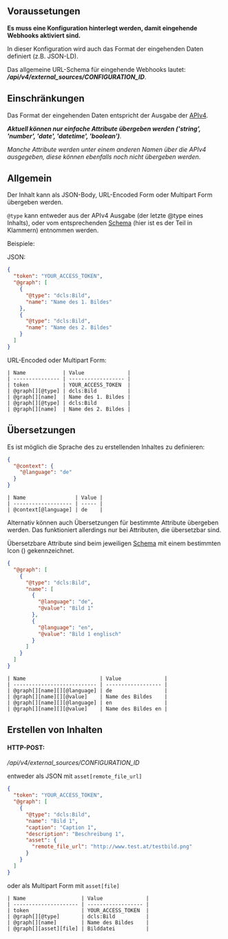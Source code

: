 ## Voraussetungen

**Es muss eine Konfiguration hinterlegt werden, damit eingehende Webhooks aktiviert sind.**

In dieser Konfiguration wird auch das Format der eingehenden Daten definiert (z.B. JSON-LD).

Das allgemeine URL-Schema für eingehende Webhooks lautet: _**/api/v4/external_sources/CONFIGURATION_ID**_.

## Einschränkungen

Das Format der eingehenden Daten entspricht der Ausgabe der [APIv4](/docs/api).

**_Aktuell können nur einfache Attribute übergeben werden ('string', 'number', 'date', 'datetime', 'boolean')_**.

_Manche Attribute werden unter einem anderen Namen über die APIv4 ausgegeben, diese können ebenfalls noch nicht übergeben werden_.

## Allgemein

Der Inhalt kann als JSON-Body, URL-Encoded Form oder Multipart Form übergeben werden.

`@type` kann entweder aus der APIv4 Ausgabe (der letzte @type eines Inhalts), oder vom entsprechenden [Schema](/schema) (hier ist es der Teil in Klammern) entnommen werden.

Beispiele:

JSON:

```json
{
  "token": "YOUR_ACCESS_TOKEN",
  "@graph": [
    {
      "@type": "dcls:Bild",
      "name": "Name des 1. Bildes"
    },
    {
      "@type": "dcls:Bild",
      "name": "Name des 2. Bildes"
    }
  ]
}
```

URL-Encoded oder Multipart Form:

```
| Name            | Value              |
| --------------- | ------------------ |
| token           | YOUR_ACCESS_TOKEN  |
| @graph[][@type] | dcls:Bild          |
| @graph[][name]  | Name des 1. Bildes |
| @graph[][@type] | dcls:Bild          |
| @graph[][name]  | Name des 2. Bildes |
```

## Übersetzungen

Es ist möglich die Sprache des zu erstellenden Inhaltes zu definieren:

```json
{
  "@context": {
    "@language": "de"
  }
}
```

```
| Name                | Value |
| ------------------- | ----- |
| @context[@language] | de    |
```

Alternativ können auch Übersetzungen für bestimmte Attribute übergeben werden. Das funktioniert allerdings nur bei Attributen, die übersetzbar sind.

Übersetzbare Attribute sind beim jeweiligen [Schema](/schema) mit einem bestimmten Icon (<i class="fa fa-language has-tip" title="Translated"></i>) gekennzeichnet.

```json
{
  "@graph": [
    {
      "@type": "dcls:Bild",
      "name": [
        {
          "@language": "de",
          "@value": "Bild 1"
        },
        {
          "@language": "en",
          "@value": "Bild 1 englisch"
        }
      ]
    }
  ]
}
```

```
| Name                        | Value              |
| --------------------------- | ------------------ |
| @graph[][name][][@language] | de                 |
| @graph[][name][][@value]    | Name des Bildes    |
| @graph[][name][][@language] | en                 |
| @graph[][name][][@value]    | Name des Bildes en |
```

## Erstellen von Inhalten

#### HTTP-POST:

_/api/v4/external_sources/CONFIGURATION_ID_

entweder als JSON mit `asset[remote_file_url]`

```json
{
  "token": "YOUR_ACCESS_TOKEN",
  "@graph": [
    {
      "@type": "dcls:Bild",
      "name": "Bild 1",
      "caption": "Caption 1",
      "description": "Beschreibung 1",
      "asset": {
        "remote_file_url": "http://www.test.at/testbild.png"
      }
    }
  ]
}
```

oder als Multipart Form mit `asset[file]`

```
| Name                  | Value              |
| --------------------- | ------------------ |
| token                 | YOUR_ACCESS_TOKEN  |
| @graph[][@type]       | dcls:Bild          |
| @graph[][name]        | Name des Bildes    |
| @graph[][asset][file] | Bilddatei          |
```
